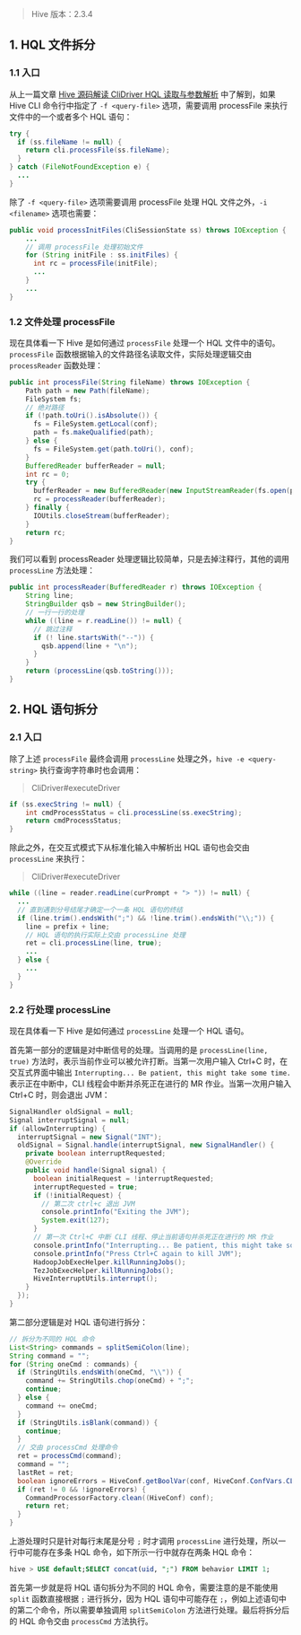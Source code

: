 > Hive 版本：2.3.4

## 1. HQL 文件拆分

### 1.1 入口

从上一篇文章 [Hive 源码解读 CliDriver HQL 读取与参数解析](https://smartsi.blog.csdn.net/article/details/128462596) 中了解到，如果 Hive CLI 命令行中指定了 `-f <query-file>` 选项，需要调用 processFile 来执行文件中的一个或者多个 HQL 语句：
```java
try {
  if (ss.fileName != null) {
    return cli.processFile(ss.fileName);
  }
} catch (FileNotFoundException e) {
  ...
}
```
除了 `-f <query-file>` 选项需要调用 processFile 处理 HQL 文件之外，`-i <filename>` 选项也需要：
```java
public void processInitFiles(CliSessionState ss) throws IOException {
    ...
    // 调用 processFile 处理初始文件
    for (String initFile : ss.initFiles) {
      int rc = processFile(initFile);
      ...
    }
    ...
}
```

### 1.2 文件处理 processFile

现在具体看一下 Hive 是如何通过 `processFile` 处理一个 HQL 文件中的语句。`processFile` 函数根据输入的文件路径名读取文件，实际处理逻辑交由 `processReader` 函数处理：
```java
public int processFile(String fileName) throws IOException {
    Path path = new Path(fileName);
    FileSystem fs;
    // 绝对路径
    if (!path.toUri().isAbsolute()) {
      fs = FileSystem.getLocal(conf);
      path = fs.makeQualified(path);
    } else {
      fs = FileSystem.get(path.toUri(), conf);
    }
    BufferedReader bufferReader = null;
    int rc = 0;
    try {
      bufferReader = new BufferedReader(new InputStreamReader(fs.open(path)));
      rc = processReader(bufferReader);
    } finally {
      IOUtils.closeStream(bufferReader);
    }
    return rc;
}
```
我们可以看到 processReader 处理逻辑比较简单，只是去掉注释行，其他的调用 `processLine` 方法处理：
```java
public int processReader(BufferedReader r) throws IOException {
    String line;
    StringBuilder qsb = new StringBuilder();
    // 一行一行的处理
    while ((line = r.readLine()) != null) {
      // 跳过注释
      if (! line.startsWith("--")) {
        qsb.append(line + "\n");
      }
    }
    return (processLine(qsb.toString()));
}
```

## 2. HQL 语句拆分

### 2.1 入口

除了上述 `processFile` 最终会调用 `processLine` 处理之外，`hive -e <query-string>` 执行查询字符串时也会调用：
> CliDriver#executeDriver
```java
if (ss.execString != null) {
    int cmdProcessStatus = cli.processLine(ss.execString);
    return cmdProcessStatus;
}
```
除此之外，在交互式模式下从标准化输入中解析出 HQL 语句也会交由 `processLine` 来执行：
> CliDriver#executeDriver
```java
while ((line = reader.readLine(curPrompt + "> ")) != null) {
  ...
  // 直到遇到分号结尾才确定一个一条 HQL 语句的终结
  if (line.trim().endsWith(";") && !line.trim().endsWith("\\;")) {
    line = prefix + line;
    // HQL 语句的执行实际上交由 processLine 处理
    ret = cli.processLine(line, true);
    ...
  } else {
    ...
  }
}
```

### 2.2 行处理 processLine

现在具体看一下 Hive 是如何通过 `processLine` 处理一个 HQL 语句。

首先第一部分的逻辑是对中断信号的处理。当调用的是 `processLine(line, true)` 方法时，表示当前作业可以被允许打断。当第一次用户输入 Ctrl+C 时，在交互式界面中输出 `Interrupting... Be patient, this might take some time.` 表示正在中断中，CLI 线程会中断并杀死正在进行的 MR 作业。当第一次用户输入 Ctrl+C 时，则会退出 JVM：
```java
SignalHandler oldSignal = null;
Signal interruptSignal = null;
if (allowInterrupting) {
  interruptSignal = new Signal("INT");
  oldSignal = Signal.handle(interruptSignal, new SignalHandler() {
    private boolean interruptRequested;
    @Override
    public void handle(Signal signal) {
      boolean initialRequest = !interruptRequested;
      interruptRequested = true;
      if (!initialRequest) {
        // 第二次 ctrl+c 退出 JVM
        console.printInfo("Exiting the JVM");
        System.exit(127);
      }
      // 第一次 Ctrl+C 中断 CLI 线程、停止当前语句并杀死正在进行的 MR 作业
      console.printInfo("Interrupting... Be patient, this might take some time.");
      console.printInfo("Press Ctrl+C again to kill JVM");
      HadoopJobExecHelper.killRunningJobs();
      TezJobExecHelper.killRunningJobs();
      HiveInterruptUtils.interrupt();
    }
  });
}
```

第二部分逻辑是对 HQL 语句进行拆分：
```java
// 拆分为不同的 HQL 命令
List<String> commands = splitSemiColon(line);
String command = "";
for (String oneCmd : commands) {
  if (StringUtils.endsWith(oneCmd, "\\")) {
    command += StringUtils.chop(oneCmd) + ";";
    continue;
  } else {
    command += oneCmd;
  }
  if (StringUtils.isBlank(command)) {
    continue;
  }
  // 交由 processCmd 处理命令
  ret = processCmd(command);
  command = "";
  lastRet = ret;
  boolean ignoreErrors = HiveConf.getBoolVar(conf, HiveConf.ConfVars.CLIIGNOREERRORS);
  if (ret != 0 && !ignoreErrors) {
    CommandProcessorFactory.clean((HiveConf) conf);
    return ret;
  }
}
```
上游处理时只是针对每行末尾是分号 `;` 时才调用 `processLine` 进行处理，所以一行中可能存在多条 HQL 命令，如下所示一行中就存在两条 HQL 命令：
```sql
hive > USE default;SELECT concat(uid, ";") FROM behavior LIMIT 1;
```
首先第一步就是将 HQL 语句拆分为不同的 HQL 命令，需要注意的是不能使用 `split` 函数直接根据 `;` 进行拆分，因为 HQL 语句中可能存在 `;`，例如上述语句中的第二个命令，所以需要单独调用 `splitSemiColon` 方法进行处理。最后将拆分后的 HQL 命令交由 `processCmd` 方法执行。
